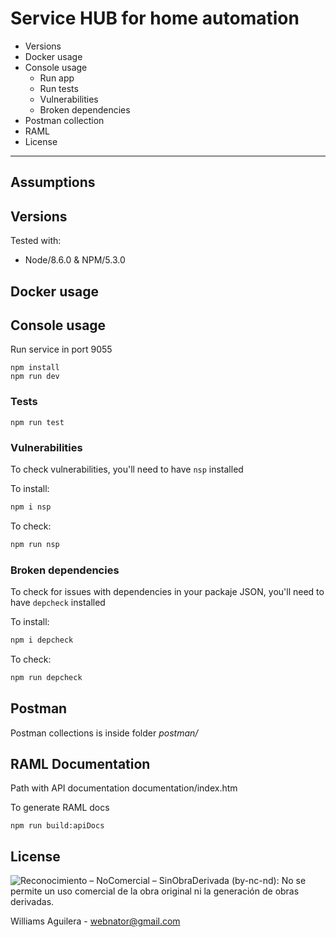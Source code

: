 # Service HUB for home automation

  - Versions
  - Docker usage
  - Console usage
    - Run app
    - Run tests
    - Vulnerabilities
    - Broken dependencies
  - Postman collection
  - RAML
  - License

---

## Assumptions

## Versions
Tested with:
  - Node/8.6.0 & NPM/5.3.0

## Docker usage


## Console usage
Run service in port 9055
```
npm install
npm run dev
```

### Tests
```
npm run test
```

### Vulnerabilities
To check vulnerabilities, you'll need to have `nsp` installed

To install:
``` sh
npm i nsp
```
To check:
``` sh
npm run nsp
```

### Broken dependencies
To check for issues with dependencies in your packaje JSON, you'll
need to have `depcheck` installed

To install:
``` sh
npm i depcheck
```
To check:
``` sh
npm run depcheck
```

## Postman
Postman collections is inside folder _postman/_

## RAML Documentation
Path with API documentation
documentation/index.htm

To generate RAML docs
```
npm run build:apiDocs
```



License
----

![Reconocimiento – NoComercial – SinObraDerivada (by-nc-nd): No se permite un uso comercial de la obra original ni la generación de obras derivadas.](http://es.creativecommons.org/blog/wp-content/uploads/2013/04/by-nc-nd.eu_petit.png "Reconocimiento – NoComercial – SinObraDerivada (by-nc-nd): No se permite un uso comercial de la obra original ni la generación de obras derivadas.")

Williams Aguilera - webnator@gmail.com
